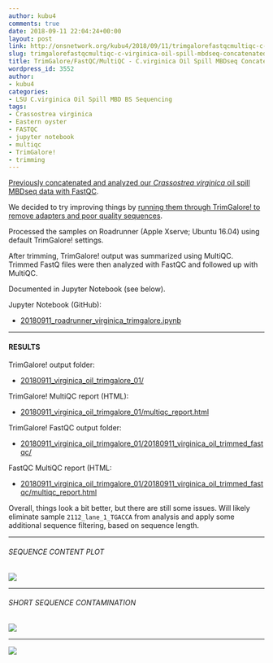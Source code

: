 ```yaml
---
author: kubu4
comments: true
date: 2018-09-11 22:04:24+00:00
layout: post
link: http://onsnetwork.org/kubu4/2018/09/11/trimgalorefastqcmultiqc-c-virginica-oil-spill-mbdseq-concatenated-sequences/
slug: trimgalorefastqcmultiqc-c-virginica-oil-spill-mbdseq-concatenated-sequences
title: TrimGalore/FastQC/MultiQC - C.virginica Oil Spill MBDseq Concatenated Sequences
wordpress_id: 3552
author:
- kubu4
categories:
- LSU C.virginica Oil Spill MBD BS Sequencing
tags:
- Crassostrea virginica
- Eastern oyster
- FASTQC
- jupyter notebook
- multiqc
- TrimGalore!
- trimming
---
```


[Previously concatenated and analyzed our _Crassostrea virginica_ oil spill MBDseq data with FastQC](http://onsnetwork.org/kubu4/2018/09/10/sequencing-data-analysis-c-virginica-oil-spill-mbdseq-concatenation-fastqc/).

We decided to try improving things by [running them through TrimGalore! to remove adapters and poor quality sequences](https://github.com/RobertsLab/resources/issues/369).

Processed the samples on Roadrunner (Apple Xserve; Ubuntu 16.04) using default TrimGalore! settings.

After trimming, TrimGalore! output was summarized using MultiQC. Trimmed FastQ files were then analyzed with FastQC and followed up with MultiQC.

Documented in Jupyter Notebook (see below).

Jupyter Notebook (GitHub):





  * [20180911_roadrunner_virginica_trimgalore.ipynb](https://github.com/RobertsLab/code/blob/master/notebooks/sam/20180911_roadrunner_virginica_trimgalore.ipynb)





* * *





#### RESULTS



TrimGalore! output folder:





  * [20180911_virginica_oil_trimgalore_01/](http://owl.fish.washington.edu/Athaliana/20180911_virginica_oil_trimgalore_01/)



TrimGalore! MultiQC report (HTML):



  * [20180911_virginica_oil_trimgalore_01/multiqc_report.html](http://owl.fish.washington.edu/Athaliana/20180911_virginica_oil_trimgalore_01/multiqc_report.html)



TrimGalore! FastQC output folder:



  * [20180911_virginica_oil_trimgalore_01/20180911_virginica_oil_trimmed_fastqc/](http://owl.fish.washington.edu/Athaliana/20180911_virginica_oil_trimgalore_01/20180911_virginica_oil_trimmed_fastqc/)



FastQC MultiQC report (HTML:



  * [20180911_virginica_oil_trimgalore_01/20180911_virginica_oil_trimmed_fastqc/multiqc_report.html](http://owl.fish.washington.edu/Athaliana/20180911_virginica_oil_trimgalore_01/20180911_virginica_oil_trimmed_fastqc/multiqc_report.html)



Overall, things look a bit better, but there are still some issues. Will likely eliminate sample `2112_lane_1_TGACCA`  from analysis and apply some additional sequence filtering, based on sequence length.



* * *





###### SEQUENCE CONTENT PLOT



![](https://user-images.githubusercontent.com/4442039/45500147-d84d6a00-b732-11e8-816d-ff8bde235aba.png)



* * *





###### SHORT SEQUENCE CONTAMINATION



![](https://user-images.githubusercontent.com/4514104/45501383-db962500-b735-11e8-895a-2caf8bd8cff9.png)



* * *



![](https://user-images.githubusercontent.com/4514104/45501387-dd5fe880-b735-11e8-86a7-9b0efc162a73.png)
